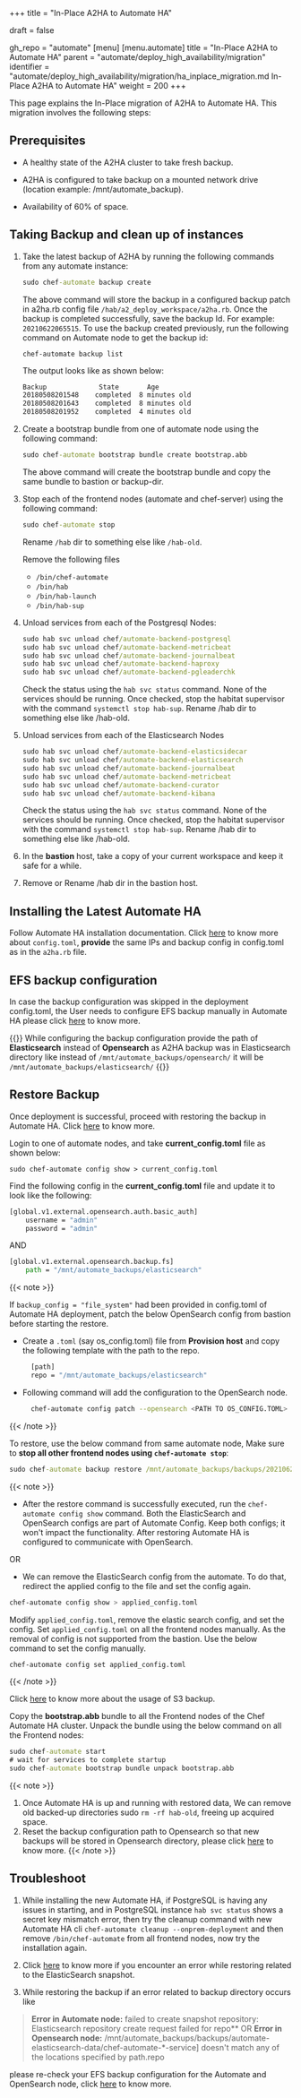 +++
title = "In-Place A2HA to Automate HA"

draft = false

gh_repo = "automate"
[menu]
[menu.automate]
title = "In-Place A2HA to Automate HA"
parent = "automate/deploy_high_availability/migration"
identifier = "automate/deploy_high_availability/migration/ha_inplace_migration.md In-Place A2HA to Automate HA"
weight = 200
+++

This page explains the In-Place migration of A2HA to Automate HA. This migration involves the following steps:

## Prerequisites

- A healthy state of the A2HA cluster to take fresh backup.

- A2HA is configured to take backup on a mounted network drive (location example: /mnt/automate_backup).

- Availability of 60% of space.

## Taking Backup and clean up of instances

1. Take the latest backup of A2HA by running the following commands from any automate instance:

    ```cmd
    sudo chef-automate backup create
    ```

    The above command will store the backup in a configured backup patch in a2ha.rb config file `/hab/a2_deploy_workspace/a2ha.rb`. Once the backup is completed successfully, save the backup Id. For example: `20210622065515`. To use the backup created previously, run the following command on Automate node to get the backup id:

    ```sudo
    chef-automate backup list
    ```

    The output looks like as shown below:

    ```cmd
    Backup             State       Age
    20180508201548    completed  8 minutes old
    20180508201643    completed  8 minutes old
    20180508201952    completed  4 minutes old
    ```

1. Create a bootstrap bundle from one of automate node using the following command:

      ```cmd
      sudo chef-automate bootstrap bundle create bootstrap.abb
      ```

    The above command will create the bootstrap bundle and copy the same bundle to bastion or backup-dir.

1. Stop each of the frontend nodes (automate and chef-server) using the following command:

    ```cmd
    sudo chef-automate stop
    ```

    Rename `/hab` dir to something else like `/hab-old`.
 
    Remove the following files 
    * `/bin/chef-automate`
    * `/bin/hab`
    * `/bin/hab-launch`
    * `/bin/hab-sup`

1. Unload services from each of the Postgresql Nodes:

    ```cmd
    sudo hab svc unload chef/automate-backend-postgresql
    sudo hab svc unload chef/automate-backend-metricbeat
    sudo hab svc unload chef/automate-backend-journalbeat
    sudo hab svc unload chef/automate-backend-haproxy
    sudo hab svc unload chef/automate-backend-pgleaderchk
    ```

    Check the status using the `hab svc status` command. None of the services should be running. Once checked, stop the habitat supervisor with the command `systemctl stop hab-sup`. Rename /hab dir to something else like /hab-old.

1. Unload services from each of the Elasticsearch Nodes

    ```cmd
    sudo hab svc unload chef/automate-backend-elasticsidecar
    sudo hab svc unload chef/automate-backend-elasticsearch
    sudo hab svc unload chef/automate-backend-journalbeat
    sudo hab svc unload chef/automate-backend-metricbeat
    sudo hab svc unload chef/automate-backend-curator
    sudo hab svc unload chef/automate-backend-kibana
    ```

   Check the status using the `hab svc status` command. None of the services should be running. Once checked, stop the habitat supervisor with the command `systemctl stop hab-sup`. Rename /hab dir to something else like /hab-old.

1. In the **bastion** host, take a copy of your current workspace and keep it safe for a while.
1. Remove or Rename /hab dir in the bastion host.

## Installing the Latest Automate HA

Follow Automate HA installation documentation. Click [here](/automate/ha_onprim_deployment_procedure/) to know more about `config.toml`, 
**provide** the same IPs and backup config in config.toml as in the  `a2ha.rb` file.

## EFS backup configuration
In case the backup configuration was skipped in the deployment config.toml, the User needs to configure EFS backup manually in Automate HA please click [here](/automate/ha_backup_restore_file_system/#configuration-for-automate-node-from-provision-host) to know more.

{{<note>}}
While configuring the backup configuration provide the path of **Elasticsearch** instead of **Opensearch** as A2HA backup was in Elasticsearch directory 
like instead of `/mnt/automate_backups/opensearch/` it will be `/mnt/automate_backups/elasticsearch/`
{{</note>}}

## Restore Backup

Once deployment is successful, proceed with restoring the backup in Automate HA. Click [here](/automate/ha_backup_restore_file_system/) to know more.

Login to one of automate nodes, and take **current_config.toml** file as shown below:

```sudo
sudo chef-automate config show > current_config.toml
```

Find the following config in the **current_config.toml** file and update it to look like the following:

```cmd
[global.v1.external.opensearch.auth.basic_auth]
    username = "admin"
    password = "admin"
```

AND

```cmd
[global.v1.external.opensearch.backup.fs]
    path = "/mnt/automate_backups/elasticsearch"
```

{{< note >}}

If `backup_config = "file_system"` had been provided in config.toml of Automate HA deployment, patch the below OpenSearch config from bastion before starting the restore.

- Create a `.toml` (say os_config.toml) file from **Provision host** and copy the following template with the path to the repo.

    ```sh
      [path]
      repo = "/mnt/automate_backups/elasticsearch"
    ```

- Following command will add the configuration to the OpenSearch node.

    ```sh
      chef-automate config patch --opensearch <PATH TO OS_CONFIG.TOML>
    ```

{{< /note >}}

To restore, use the below command from same automate node, Make sure to **stop all other frontend nodes using `chef-automate stop`**:

```cmd
sudo chef-automate backup restore /mnt/automate_backups/backups/20210622065515/ --patch-config current_config.toml --airgap-bundle /var/tmp/frontend-4.x.y.aib --skip-preflight
```

{{< note >}}

- After the restore command is successfully executed, run the `chef-automate config show` command. Both the ElasticSearch and OpenSearch configs are part of Automate Config. Keep both configs; it won't impact the functionality. After restoring Automate HA is configured to communicate with OpenSearch.

OR

- We can remove the ElasticSearch config from the automate. To do that, redirect the applied config to the file and set the config again.

```bash
chef-automate config show > applied_config.toml
```

Modify `applied_config.toml`, remove the elastic search config, and set the config. Set `applied_config.toml` on all the frontend nodes manually. As the removal of config is not supported from the bastion. Use the below command to set the config manually.

```bash
chef-automate config set applied_config.toml
```

{{< /note >}}


Click [here](/automate/ha_backup_restore_object_storage/) to know more about the usage of S3 backup.

Copy the **bootstrap.abb** bundle to all the Frontend nodes of the Chef Automate HA cluster. Unpack the bundle using the below command on all the Frontend nodes:

```cmd
sudo chef-automate start
# wait for services to complete startup
sudo chef-automate bootstrap bundle unpack bootstrap.abb
```



{{< note >}}
1. Once Automate HA is up and running with restored data, We can remove old backed-up directories sudo `rm -rf hab-old`, freeing up acquired space.
1. Reset the backup configuration path to Opensearch so that new backups will be stored in Opensearch directory, please click [here](/automate/ha_backup_restore_file_system/#configuration-for-automate-node-from-provision-host) to know more.
{{< /note >}}

## Troubleshoot

1. While installing the new Automate HA, if PostgreSQL is having any issues in starting, and in PostgreSQL instance `hab svc status` shows a secret key mismatch error, then try the cleanup command with new Automate HA cli `chef-automate cleanup --onprem-deployment` and then remove `/bin/chef-automate` from all frontend nodes, now try the installation again.

1. Click [here](/automate/ha_existing_a2ha_to_automate_ha/#troubleshooting) to know more if you encounter an error while restoring related to the ElasticSearch snapshot.
2. While restoring the backup if an error related to backup directory occurs like 
> **Error in Automate node:** failed to create snapshot repository: Elasticsearch repository create request failed for repo**
> OR
> **Error in Opensearch node:** /mnt/automate_backups/backups/automate-elasticsearch-data/chef-automate-*-service] doesn't match any of the locations specified by path.repo

please re-check your EFS backup configuration for the Automate and OpenSearch node, click [here](/automate/ha_backup_restore_file_system/#configuration-for-automate-node-from-provision-host) to know more.
